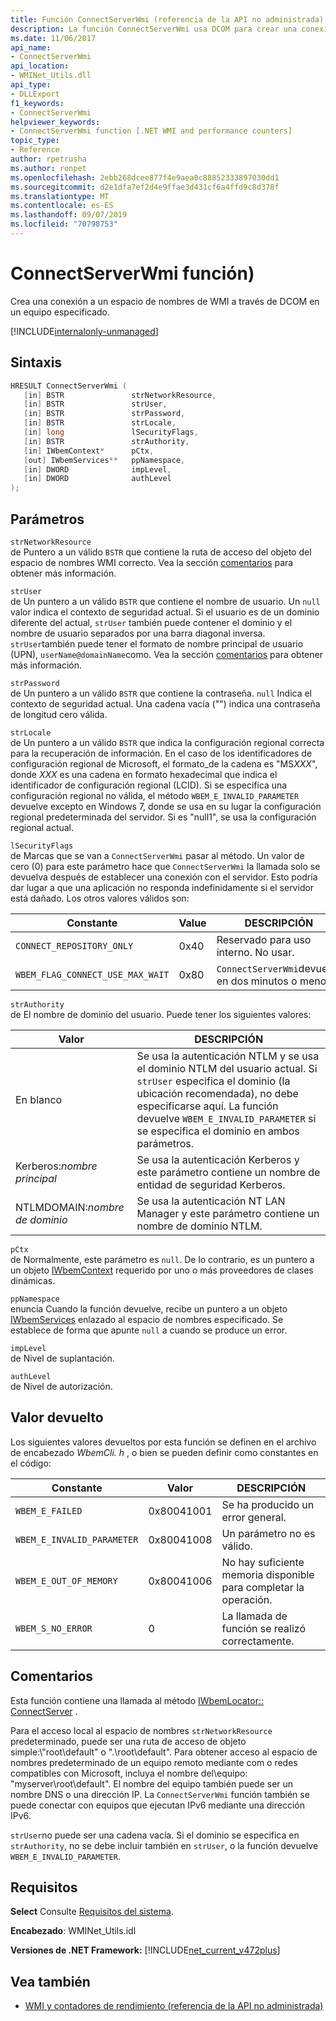 ```yaml
---
title: Función ConnectServerWmi (referencia de la API no administrada)
description: La función ConnectServerWmi usa DCOM para crear una conexión a un espacio de nombres WMI.
ms.date: 11/06/2017
api_name:
- ConnectServerWmi
api_location:
- WMINet_Utils.dll
api_type:
- DLLExport
f1_keywords:
- ConnectServerWmi
helpviewer_keywords:
- ConnectServerWmi function [.NET WMI and performance counters]
topic_type:
- Reference
author: rpetrusha
ms.author: ronpet
ms.openlocfilehash: 2ebb268dcee877f4e9aea0c88852333897030dd1
ms.sourcegitcommit: d2e1dfa7ef2d4e9ffae3d431cf6a4ffd9c8d378f
ms.translationtype: MT
ms.contentlocale: es-ES
ms.lasthandoff: 09/07/2019
ms.locfileid: "70798753"
---
```

# <a name="connectserverwmi-function"></a>ConnectServerWmi función)

Crea una conexión a un espacio de nombres de WMI a través de DCOM en un equipo especificado.

[!INCLUDE[internalonly-unmanaged](../../../../includes/internalonly-unmanaged.md)]

## <a name="syntax"></a>Sintaxis

```cpp
HRESULT ConnectServerWmi (
   [in] BSTR               strNetworkResource,
   [in] BSTR               strUser,
   [in] BSTR               strPassword,
   [in] BSTR               strLocale,
   [in] long               lSecurityFlags,
   [in] BSTR               strAuthority,
   [in] IWbemContext*      pCtx,
   [out] IWbemServices**   ppNamespace,
   [in] DWORD              impLevel,
   [in] DWORD              authLevel
);
```

## <a name="parameters"></a>Parámetros

`strNetworkResource`\
de Puntero a un válido `BSTR` que contiene la ruta de acceso del objeto del espacio de nombres WMI correcto. Vea la sección [comentarios](#remarks) para obtener más información.

`strUser`\
de Un puntero a un válido `BSTR` que contiene el nombre de usuario. Un `null` valor indica el contexto de seguridad actual. Si el usuario es de un dominio diferente del actual, `strUser` también puede contener el dominio y el nombre de usuario separados por una barra diagonal inversa. `strUser`también puede tener el formato de nombre principal de usuario (UPN), `userName@domainName`como. Vea la sección [comentarios](#remarks) para obtener más información.

`strPassword`\
de Un puntero a un válido `BSTR` que contiene la contraseña. `null` Indica el contexto de seguridad actual. Una cadena vacía ("") indica una contraseña de longitud cero válida.

`strLocale`\
de Un puntero a un válido `BSTR` que indica la configuración regional correcta para la recuperación de información. En el caso de los identificadores de configuración regional de Microsoft, el formato\_de la cadena es "MS*XXX*", donde *XXX* es una cadena en formato hexadecimal que indica el identificador de configuración regional (LCID). Si se especifica una configuración regional no válida, el método `WBEM_E_INVALID_PARAMETER` devuelve excepto en Windows 7, donde se usa en su lugar la configuración regional predeterminada del servidor. Si es "null1", se usa la configuración regional actual.

`lSecurityFlags`\
de Marcas que se van a `ConnectServerWmi` pasar al método. Un valor de cero (0) para este parámetro hace que `ConnectServerWmi` la llamada solo se devuelva después de establecer una conexión con el servidor. Esto podría dar lugar a que una aplicación no responda indefinidamente si el servidor está dañado. Los otros valores válidos son:

| Constante  | Value  | DESCRIPCIÓN  |
|---------|---------|---------|
| `CONNECT_REPOSITORY_ONLY` | 0x40 | Reservado para uso interno. No usar. |
| `WBEM_FLAG_CONNECT_USE_MAX_WAIT` | 0x80 | `ConnectServerWmi`devuelve en dos minutos o menos. |

`strAuthority`\
de El nombre de dominio del usuario. Puede tener los siguientes valores:

| Valor | DESCRIPCIÓN |
|---------|---------|
| En blanco | Se usa la autenticación NTLM y se usa el dominio NTLM del usuario actual. Si `strUser` especifica el dominio (la ubicación recomendada), no debe especificarse aquí. La función devuelve `WBEM_E_INVALID_PARAMETER` si se especifica el dominio en ambos parámetros. |
| Kerberos:*nombre principal* | Se usa la autenticación Kerberos y este parámetro contiene un nombre de entidad de seguridad Kerberos. |
| NTLMDOMAIN:*nombre de dominio* | Se usa la autenticación NT LAN Manager y este parámetro contiene un nombre de dominio NTLM. |

`pCtx`\
de Normalmente, este parámetro es `null`. De lo contrario, es un puntero a un objeto [IWbemContext](/windows/desktop/api/wbemcli/nn-wbemcli-iwbemcontext) requerido por uno o más proveedores de clases dinámicas.

`ppNamespace`\
enuncia Cuando la función devuelve, recibe un puntero a un objeto [IWbemServices](/windows/desktop/api/wbemcli/nn-wbemcli-iwbemservices) enlazado al espacio de nombres especificado. Se establece de forma que apunte `null` a cuando se produce un error.

`impLevel`\
de Nivel de suplantación.

`authLevel`\
de Nivel de autorización.

## <a name="return-value"></a>Valor devuelto

Los siguientes valores devueltos por esta función se definen en el archivo de encabezado *WbemCli. h* , o bien se pueden definir como constantes en el código:

|Constante  |Valor  |DESCRIPCIÓN  |
|---------|---------|---------|
| `WBEM_E_FAILED` | 0x80041001 | Se ha producido un error general. |
| `WBEM_E_INVALID_PARAMETER` | 0x80041008 | Un parámetro no es válido. |
| `WBEM_E_OUT_OF_MEMORY` | 0x80041006 | No hay suficiente memoria disponible para completar la operación. |
| `WBEM_S_NO_ERROR` | 0 | La llamada de función se realizó correctamente.  |

## <a name="remarks"></a>Comentarios

Esta función contiene una llamada al método [IWbemLocator:: ConnectServer](/windows/desktop/api/wbemcli/nf-wbemcli-iwbemlocator-connectserver) .

Para el acceso local al espacio de nombres `strNetworkResource` predeterminado, puede ser una ruta de acceso de objeto simple:\\"root\default" o ".\root\default". Para obtener acceso al espacio de nombres predeterminado de un equipo remoto mediante com o redes compatibles con Microsoft, incluya el nombre del\\equipo: "myserver\root\default". El nombre del equipo también puede ser un nombre DNS o una dirección IP. La `ConnectServerWmi` función también se puede conectar con equipos que ejecutan IPv6 mediante una dirección IPv6.

`strUser`no puede ser una cadena vacía. Si el dominio se especifica en `strAuthority`, no se debe incluir también en `strUser`, o la función devuelve `WBEM_E_INVALID_PARAMETER`.

## <a name="requirements"></a>Requisitos

 **Select** Consulte [Requisitos del sistema](../../get-started/system-requirements.md).

 **Encabezado**: WMINet_Utils.idl

 **Versiones de .NET Framework:** [!INCLUDE[net_current_v472plus](../../../../includes/net-current-v472plus.md)]

## <a name="see-also"></a>Vea también

- [WMI y contadores de rendimiento (referencia de la API no administrada)](index.md)
